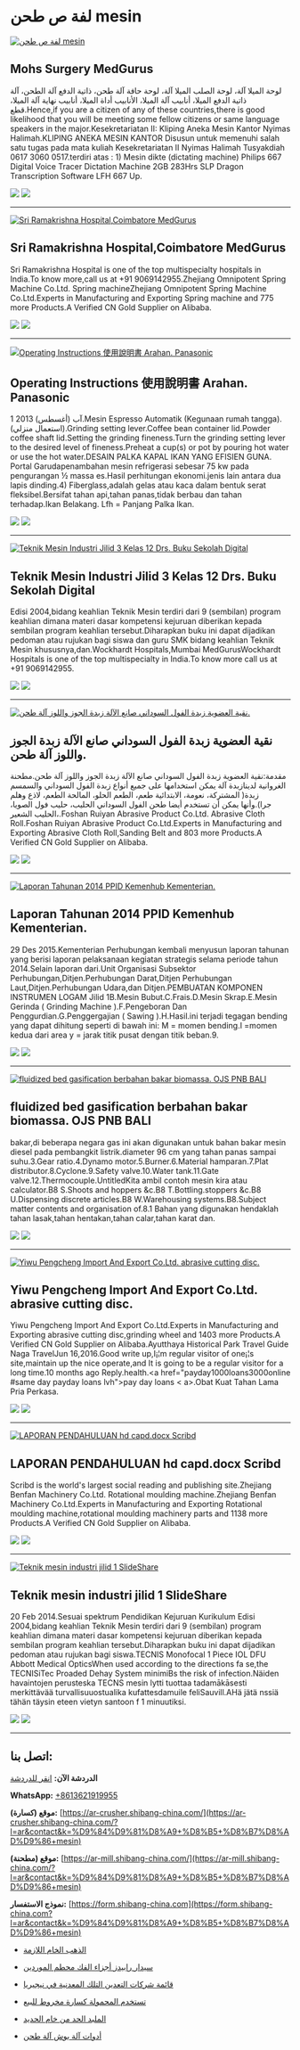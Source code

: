 # لفة ص طحن mesin

<a href="https://swt.shibang-china.com/?l=ar&img&k=%D9%84%D9%81%D8%A9+%D8%B5+%D8%B7%D8%AD%D9%86+mesin" target="_blank">![لفة ص طحن mesin](http://static.shibang-china.com/all-800x300/991.jpg)</a>

## Mohs Surgery MedGurus
لوحة الميلا آلة، لوحة الصلب الميلا آلة، لوحة حافة آلة طحن، ذاتية الدفع آلة الطحن، آلة ذاتية الدفع الميلا، أنابيب آلة الميلا، الأنابيب أداة الميلا، أنابيب نهاية آلة الميلا، قطع.Hence,if you are a citizen of any of these countries,there is good likelihood that you will be meeting some fellow citizens or same language speakers in the major.Kesekretariatan II: Kliping Aneka Mesin Kantor Nyimas Halimah.KLIPING ANEKA MESIN KANTOR Disusun untuk memenuhi salah satu tugas pada mata kuliah Kesekretariatan II Nyimas Halimah Tusyakdiah 0617 3060 0517.terdiri atas : 1) Mesin dikte (dictating machine) Philips 667 Digital Voice Tracer Dictation Machine 2GB 283Hrs SLP Dragon Transcription Software LFH 667 Up.


<a href="https://whatsapp.shibangsoft.com/WhatsApp.php" target="_blank" title="WhatsApp">![](http://static.shibang-china.com/icon/whatsapp.png)</a> <a href="https://swt.shibang-china.com/?l=ar&icon&k=%D9%84%D9%81%D8%A9+%D8%B5+%D8%B7%D8%AD%D9%86+mesin" target="_blank">![](http://static.shibang-china.com/icon/chat-ar.png)</a>

---

<a href="https://swt.shibang-china.com/?l=ar&img&k=%D9%84%D9%81%D8%A9+%D8%B5+%D8%B7%D8%AD%D9%86+mesin" target="_blank">![Sri Ramakrishna Hospital,Coimbatore MedGurus](http://static.shibang-china.com/all-800x300/1019.jpg)</a>

## Sri Ramakrishna Hospital,Coimbatore MedGurus
Sri Ramakrishna Hospital is one of the top multispecialty hospitals in India.To know more,call us at +91 9069142955.Zhejiang Omnipotent Spring Machine Co.Ltd. Spring machineZhejiang Omnipotent Spring Machine Co.Ltd.Experts in Manufacturing and Exporting Spring machine and 775 more Products.A Verified CN Gold Supplier on Alibaba.


<a href="https://whatsapp.shibangsoft.com/WhatsApp.php" target="_blank" title="WhatsApp">![](http://static.shibang-china.com/icon/whatsapp.png)</a> <a href="https://swt.shibang-china.com/?l=ar&icon&k=%D9%84%D9%81%D8%A9+%D8%B5+%D8%B7%D8%AD%D9%86+mesin" target="_blank">![](http://static.shibang-china.com/icon/chat-ar.png)</a>

---

<a href="https://swt.shibang-china.com/?l=ar&img&k=%D9%84%D9%81%D8%A9+%D8%B5+%D8%B7%D8%AD%D9%86+mesin" target="_blank">![Operating Instructions 使用說明書 Arahan. Panasonic](http://static.shibang-china.com/all-800x300/1048.jpg)</a>

## Operating Instructions 使用說明書 Arahan. Panasonic
1 آب (أغسطس) 2013.Mesin Espresso Automatik (Kegunaan rumah tangga).(استعمال منزلي).Grinding setting lever.Coffee bean container lid.Powder coffee shaft lid.Setting the grinding fineness.Turn the grinding setting lever to the desired level of fineness.Preheat a cup(s) or pot by pouring hot water or use the hot water.DESAIN PALKA KAPAL IKAN YANG EFISIEN GUNA. Portal Garudapenambahan mesin refrigerasi sebesar 75 kw pada pengurangan ½ massa es.Hasil perhitungan ekonomi.jenis lain antara dua lapis dinding.4) Fiberglass,adalah gelas atau kaca dalam bentuk serat fleksibel.Bersifat tahan api,tahan panas,tidak berbau dan tahan terhadap.Ikan Belakang. Lfh = Panjang Palka Ikan.


<a href="https://whatsapp.shibangsoft.com/WhatsApp.php" target="_blank" title="WhatsApp">![](http://static.shibang-china.com/icon/whatsapp.png)</a> <a href="https://swt.shibang-china.com/?l=ar&icon&k=%D9%84%D9%81%D8%A9+%D8%B5+%D8%B7%D8%AD%D9%86+mesin" target="_blank">![](http://static.shibang-china.com/icon/chat-ar.png)</a>

---

<a href="https://swt.shibang-china.com/?l=ar&img&k=%D9%84%D9%81%D8%A9+%D8%B5+%D8%B7%D8%AD%D9%86+mesin" target="_blank">![Teknik Mesin Industri Jilid 3 Kelas 12 Drs. Buku Sekolah Digital](http://static.shibang-china.com/all-800x300/1040.jpg)</a>

## Teknik Mesin Industri Jilid 3 Kelas 12 Drs. Buku Sekolah Digital
Edisi 2004,bidang keahlian Teknik Mesin terdiri dari 9 (sembilan) program keahlian dimana materi dasar kompetensi kejuruan diberikan kepada sembilan program keahlian tersebut.Diharapkan buku ini dapat dijadikan pedoman atau rujukan bagi siswa dan guru SMK bidang keahlian Teknik Mesin khususnya,dan.Wockhardt Hospitals,Mumbai MedGurusWockhardt Hospitals is one of the top multispecialty in India.To know more call us at +91 9069142955.


<a href="https://whatsapp.shibangsoft.com/WhatsApp.php" target="_blank" title="WhatsApp">![](http://static.shibang-china.com/icon/whatsapp.png)</a> <a href="https://swt.shibang-china.com/?l=ar&icon&k=%D9%84%D9%81%D8%A9+%D8%B5+%D8%B7%D8%AD%D9%86+mesin" target="_blank">![](http://static.shibang-china.com/icon/chat-ar.png)</a>

---

<a href="https://swt.shibang-china.com/?l=ar&img&k=%D9%84%D9%81%D8%A9+%D8%B5+%D8%B7%D8%AD%D9%86+mesin" target="_blank">![نقية العضوية زبدة الفول السوداني صانع الآلة زبدة الجوز واللوز آلة طحن.](http://static.shibang-china.com/all-800x300/1050.jpg)</a>

## نقية العضوية زبدة الفول السوداني صانع الآلة زبدة الجوز واللوز آلة طحن.
مقدمة:نقية العضوية زبدة الفول السوداني صانع الآلة زبدة الجوز واللوز آلة طحن.مطحنة الغروانية لدينازبدة آلة يمكن استخدامها على جميع أنواع زبدة الفول السوداني والسمسم زبدة( المشتركة، نعومة، الابتدائية طعم، الطعم الحلو، المالحة الطعم، لاذع وهلم جرا).وأنها يمكن أن تستخدم أيضا طحن الفول السوداني الحليب، حليب فول الصويا، الحليب الشعير،.Foshan Ruiyan Abrasive Product Co.Ltd. Abrasive Cloth Roll.Foshan Ruiyan Abrasive Product Co.Ltd.Experts in Manufacturing and Exporting Abrasive Cloth Roll,Sanding Belt and 803 more Products.A Verified CN Gold Supplier on Alibaba.


<a href="https://whatsapp.shibangsoft.com/WhatsApp.php" target="_blank" title="WhatsApp">![](http://static.shibang-china.com/icon/whatsapp.png)</a> <a href="https://swt.shibang-china.com/?l=ar&icon&k=%D9%84%D9%81%D8%A9+%D8%B5+%D8%B7%D8%AD%D9%86+mesin" target="_blank">![](http://static.shibang-china.com/icon/chat-ar.png)</a>

---

<a href="https://swt.shibang-china.com/?l=ar&img&k=%D9%84%D9%81%D8%A9+%D8%B5+%D8%B7%D8%AD%D9%86+mesin" target="_blank">![Laporan Tahunan 2014 PPID Kemenhub Kementerian.](http://static.shibang-china.com/all-800x300/979.jpg)</a>

## Laporan Tahunan 2014 PPID Kemenhub Kementerian.
29 Des 2015.Kementerian Perhubungan kembali menyusun laporan tahunan yang berisi laporan pelaksanaan kegiatan strategis selama periode tahun 2014.Selain laporan dari.Unit Organisasi Subsektor Perhubungan,Ditjen.Perhubungan Darat,Ditjen Perhubungan Laut,Ditjen.Perhubungan Udara,dan Ditjen.PEMBUATAN KOMPONEN INSTRUMEN LOGAM Jilid 1B.Mesin Bubut.C.Frais.D.Mesin Skrap.E.Mesin Gerinda ( Grinding Machine ).F.Pengeboran Dan Penggurdian.G.Penggergajian ( Sawing ).H.Hasil.ini terjadi tegagan bending yang dapat dihitung seperti di bawah ini: M = momen bending.I =momen kedua dari area y = jarak titik pusat dengan titik beban.9.


<a href="https://whatsapp.shibangsoft.com/WhatsApp.php" target="_blank" title="WhatsApp">![](http://static.shibang-china.com/icon/whatsapp.png)</a> <a href="https://swt.shibang-china.com/?l=ar&icon&k=%D9%84%D9%81%D8%A9+%D8%B5+%D8%B7%D8%AD%D9%86+mesin" target="_blank">![](http://static.shibang-china.com/icon/chat-ar.png)</a>

---

<a href="https://swt.shibang-china.com/?l=ar&img&k=%D9%84%D9%81%D8%A9+%D8%B5+%D8%B7%D8%AD%D9%86+mesin" target="_blank">![fluidized bed gasification berbahan bakar biomassa. OJS PNB BALI](http://static.shibang-china.com/all-800x300/828.jpg)</a>

## fluidized bed gasification berbahan bakar biomassa. OJS PNB BALI
bakar,di beberapa negara gas ini akan digunakan untuk bahan bakar mesin diesel pada pembangkit listrik.diameter 96 cm yang tahan panas sampai suhu.3.Gear ratio.4.Dynamo motor.5.Burner.6.Material hamparan.7.Plat distributor.8.Cyclone.9.Safety valve.10.Water tank.11.Gate valve.12.Thermocouple.UntitledKita ambil contoh mesin kira atau calculator.B8 S.Shoots and hoppers &amp;c.B8 T.Bottling.stoppers &amp;c.B8 U.Dispensing discrete articles.B8 W.Warehousing systems.B8.Subject matter contents and organisation of.8.1 Bahan yang digunakan hendaklah tahan lasak,tahan hentakan,tahan calar,tahan karat dan.


<a href="https://whatsapp.shibangsoft.com/WhatsApp.php" target="_blank" title="WhatsApp">![](http://static.shibang-china.com/icon/whatsapp.png)</a> <a href="https://swt.shibang-china.com/?l=ar&icon&k=%D9%84%D9%81%D8%A9+%D8%B5+%D8%B7%D8%AD%D9%86+mesin" target="_blank">![](http://static.shibang-china.com/icon/chat-ar.png)</a>

---

<a href="https://swt.shibang-china.com/?l=ar&img&k=%D9%84%D9%81%D8%A9+%D8%B5+%D8%B7%D8%AD%D9%86+mesin" target="_blank">![Yiwu Pengcheng Import And Export Co.Ltd. abrasive cutting disc.](http://static.shibang-china.com/all-800x300/1295.jpg)</a>

## Yiwu Pengcheng Import And Export Co.Ltd. abrasive cutting disc.
Yiwu Pengcheng Import And Export Co.Ltd.Experts in Manufacturing and Exporting abrasive cutting disc,grinding wheel and 1403 more Products.A Verified CN Gold Supplier on Alibaba.Ayutthaya Historical Park Travel Guide Naga TravelJun 16,2016.Good write up,I¡¦m regular visitor of one¡¦s site,maintain up the nice operate,and It is going to be a regular visitor for a long time.10 months ago Reply.health.&lt;a href=&quot;payday1000loans3000online #same day payday loans lvh&quot;&gt;pay day loans &lt; a&gt;.Obat Kuat Tahan Lama Pria Perkasa.


<a href="https://whatsapp.shibangsoft.com/WhatsApp.php" target="_blank" title="WhatsApp">![](http://static.shibang-china.com/icon/whatsapp.png)</a> <a href="https://swt.shibang-china.com/?l=ar&icon&k=%D9%84%D9%81%D8%A9+%D8%B5+%D8%B7%D8%AD%D9%86+mesin" target="_blank">![](http://static.shibang-china.com/icon/chat-ar.png)</a>

---

<a href="https://swt.shibang-china.com/?l=ar&img&k=%D9%84%D9%81%D8%A9+%D8%B5+%D8%B7%D8%AD%D9%86+mesin" target="_blank">![LAPORAN PENDAHULUAN hd capd.docx Scribd](http://static.shibang-china.com/all-800x300/451.jpg)</a>

## LAPORAN PENDAHULUAN hd capd.docx Scribd
Scribd is the world&#39;s largest social reading and publishing site.Zhejiang Benfan Machinery Co.Ltd. Rotational moulding machine.Zhejiang Benfan Machinery Co.Ltd.Experts in Manufacturing and Exporting Rotational moulding machine,rotational moulding machinery parts and 1138 more Products.A Verified CN Gold Supplier on Alibaba.


<a href="https://whatsapp.shibangsoft.com/WhatsApp.php" target="_blank" title="WhatsApp">![](http://static.shibang-china.com/icon/whatsapp.png)</a> <a href="https://swt.shibang-china.com/?l=ar&icon&k=%D9%84%D9%81%D8%A9+%D8%B5+%D8%B7%D8%AD%D9%86+mesin" target="_blank">![](http://static.shibang-china.com/icon/chat-ar.png)</a>

---

<a href="https://swt.shibang-china.com/?l=ar&img&k=%D9%84%D9%81%D8%A9+%D8%B5+%D8%B7%D8%AD%D9%86+mesin" target="_blank">![Teknik mesin industri jilid 1 SlideShare](http://static.shibang-china.com/all-800x300/997.jpg)</a>

## Teknik mesin industri jilid 1 SlideShare
20 Feb 2014.Sesuai spektrum Pendidikan Kejuruan Kurikulum Edisi 2004,bidang keahlian Teknik Mesin terdiri dari 9 (sembilan) program keahlian dimana materi dasar kompetensi kejuruan diberikan kepada sembilan program keahlian tersebut.Diharapkan buku ini dapat dijadikan pedoman atau rujukan bagi siswa.TECNIS Monofocal 1 Piece IOL DFU Abbott Medical OpticsWhen used according to the directions fa se,the TECNISiTec Proaded Dehay System minimiBs the risk of infection.Näiden havaintojen perusteska TECNS mesin lytti tuottaa tadamākāsesti merkittävää turvallisuuostualika kufattesdamuile feliSauvill.AHä jätä nssiä tähän täysin eteen vietyn santoon f 1 minuutiksi.


<a href="https://whatsapp.shibangsoft.com/WhatsApp.php" target="_blank" title="WhatsApp">![](http://static.shibang-china.com/icon/whatsapp.png)</a> <a href="https://swt.shibang-china.com/?l=ar&icon&k=%D9%84%D9%81%D8%A9+%D8%B5+%D8%B7%D8%AD%D9%86+mesin" target="_blank">![](http://static.shibang-china.com/icon/chat-ar.png)</a>

---
## اتصل بنا:

**الدردشة الآن:** [انقر للدردشة](https://swt.shibang-china.com?l=ar&contact&k=%D9%84%D9%81%D8%A9+%D8%B5+%D8%B7%D8%AD%D9%86+mesin)

**WhatsApp:**  [+8613621919955](https://whatsapp.shibangsoft.com/WhatsApp.php)

**موقع (كسارة):** [https://ar-crusher.shibang-china.com/](https://ar-crusher.shibang-china.com/?l=ar&contact&k=%D9%84%D9%81%D8%A9+%D8%B5+%D8%B7%D8%AD%D9%86+mesin)

**موقع (مطحنة):** [https://ar-mill.shibang-china.com/](https://ar-mill.shibang-china.com/?l=ar&contact&k=%D9%84%D9%81%D8%A9+%D8%B5+%D8%B7%D8%AD%D9%86+mesin)

**نموذج الاستفسار:** [https://form.shibang-china.com](https://form.shibang-china.com?l=ar&contact&k=%D9%84%D9%81%D8%A9+%D8%B5+%D8%B7%D8%AD%D9%86+mesin)

* [الذهب الخام اللازمة](../27/%D8%A7%D9%84%D8%B0%D9%87%D8%A8%20%D8%A7%D9%84%D8%AE%D8%A7%D9%85%20%D8%A7%D9%84%D9%84%D8%A7%D8%B2%D9%85%D8%A9.md)

* [سيدار رابيدز أجزاء الفك محطم الموردين](../29/%D8%B3%D9%8A%D8%AF%D8%A7%D8%B1%20%D8%B1%D8%A7%D8%A8%D9%8A%D8%AF%D8%B2%20%D8%A3%D8%AC%D8%B2%D8%A7%D8%A1%20%D8%A7%D9%84%D9%81%D9%83%20%D9%85%D8%AD%D8%B7%D9%85%20%D8%A7%D9%84%D9%85%D9%88%D8%B1%D8%AF%D9%8A%D9%86.md)

* [قائمة شركات التعدين التلك المعدنية في نيجيريا](../29/%D9%82%D8%A7%D8%A6%D9%85%D8%A9%20%D8%B4%D8%B1%D9%83%D8%A7%D8%AA%20%D8%A7%D9%84%D8%AA%D8%B9%D8%AF%D9%8A%D9%86%20%D8%A7%D9%84%D8%AA%D9%84%D9%83%20%D8%A7%D9%84%D9%85%D8%B9%D8%AF%D9%86%D9%8A%D8%A9%20%D9%81%D9%8A%20%D9%86%D9%8A%D8%AC%D9%8A%D8%B1%D9%8A%D8%A7.md)

* [تستخدم المحمولة كسارة مخروط للبيع](../30/%D8%AA%D8%B3%D8%AA%D8%AE%D8%AF%D9%85%20%D8%A7%D9%84%D9%85%D8%AD%D9%85%D9%88%D9%84%D8%A9%20%D9%83%D8%B3%D8%A7%D8%B1%D8%A9%20%D9%85%D8%AE%D8%B1%D9%88%D8%B7%20%D9%84%D9%84%D8%A8%D9%8A%D8%B9.md)

* [الملبد الحد من خام الحديد](../26/%D8%A7%D9%84%D9%85%D9%84%D8%A8%D8%AF%20%D8%A7%D9%84%D8%AD%D8%AF%20%D9%85%D9%86%20%D8%AE%D8%A7%D9%85%20%D8%A7%D9%84%D8%AD%D8%AF%D9%8A%D8%AF.md)

* [أدوات آلة بوش آلة طحن](../29/%D8%A3%D8%AF%D9%88%D8%A7%D8%AA%20%D8%A2%D9%84%D8%A9%20%D8%A8%D9%88%D8%B4%20%D8%A2%D9%84%D8%A9%20%D8%B7%D8%AD%D9%86.md)
